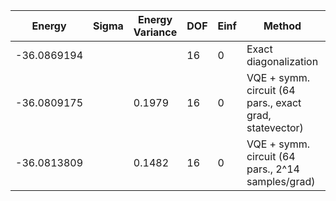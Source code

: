 | Energy      | Sigma | Energy Variance | DOF | Einf | Method                                                  | Reference |
|-------------|-------|-----------------|-----|------|---------------------------------------------------------|-----------|
| -36.0869194 |       |                 | 16  | 0    | Exact diagonalization                                   | [code](https://github.com/varbench/methods/blob/main/scripts/J1J2/square_16_P_0.7/ed_netket.sh) |
| -36.0809175 |       | 0.1979          | 16  | 0    | VQE + symm. circuit (64 pars., exact grad, statevector) | TODO: ask Nikita |
| -36.0813809 |       | 0.1482          | 16  | 0    | VQE + symm. circuit (64 pars., 2^14 samples/grad)       | TODO: ask Nikita |
